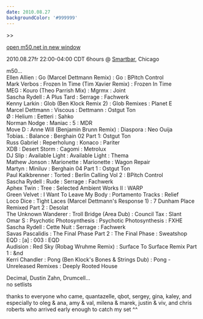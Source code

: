 ```yaml
---
date: 2010.08.27
backgroundColor: '#999999'
---
```


\>>

[open m50.net in new window  
](http://m50.net/)  

2010.08.27fr 22:00-04:00 CDT 6hours @ [Smartbar](http://www.smartbarchicago.com/), Chicago  

m50...  
Ellen Allien : Go (Marcel Dettmann Remix) : Go : BPitch Control  
Mark Verbos : Frozen In Time (Tim Xavier Remix) : Frozen In Time  
MEG : Kouro (Theo Parrish Mix) : Mgrmx : Joint  
Sascha Rydell : A Plus Tard : Serrage : Fachwerk  
Kenny Larkin : Glob (Ben Klock Remix 2) : Glob Remixes : Planet E  
Marcel Dettmann : Viscous : Dettmann : Ostgut Ton  
Ø : Helium : Eetteri : Sahko  
Norman Nodge : Maniac : 5 : MDR  
Move D : Anne Will (Benjamin Brunn Remix) : Diaspora : Neo Ouija  
Tobias. : Balance : Berghain 02 Part 1: Ostgut Ton  
Russ Gabriel : Reperholung : Konaco : Pariter  
XDB : Desert Storm : Cagomi : Metrolux  
DJ Slip : Available Light : Available Light : Thema  
Mathew Jonson : Marionette : Marionette : Wagon Repair  
Martyn : Miniluv : Berghain 04 Part 1 : Ostgut Ton  
Paul Kalkbrenner : Torted : Berlin Calling Vol 2 : BPitch Control  
Sascha Rydell : Rude : Serrage : Fachwerk  
Aphex Twin : Tree : Selected Ambient Works II : WARP  
Green Velvet : I Want To Leave My Body : Portamento Tracks : Relief  
Loco Dice : Tight Laces (Marcel Dettmann's Response 1) : 7 Dunham Place Remixed Part 2 : Desolat  
The Unknown Wanderer : Troll Bridge (Area Dub) : Council Tax : Slant  
Omar S : Psychotic Photosynthesis : Psychotic Photosynthesis : FXHE  
Sascha Rydell : Cette Nuit : Serrage : Fachwerk  
Savas Pascalidis : The Final Phase Part 2 : The Final Phase : Sweatshop  
EQD : \[a\] : 003 : EQD  
Audision : Red Sky (Robag Wruhme Remix) : Surface To Surface Remix Part 1 : &nd  
Kerri Chandler : Pong (Ben Klock's Bones & Strings Dub) : Pong - Unreleased Remixes : Deeply Rooted House  

Decimal, Dustin Zahn, Drumcell...  
no setlists  

thanks to everyone who came, quantazelle, qbot, sergey, gina, kaley, and especially to oleg & ana, amy & val, milena & marek, justin & viv, and chris roberts who arrived early enough to catch my set ^^